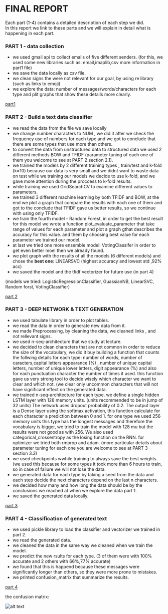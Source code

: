 # FINAL REPORT

Each part (1-4) contains a detailed description of each step we did.  
In this report we link to these parts and we will explain in detail what is happening in each part.

### PART 1 - data collection

* we used gmail api to collect emails of five different senders. (for this, we used some new libraries such as: email,imaplib,csv more information in part1 file) 
* we save the data locally as csv file.
* we clean signs the were not relevant for our goal, by using re library (such as links to emoji)
* we explore the data: number of messages/words/characters for each type and plit graphs that show these details more clearly.

[part1](https://github.com/shavitche/Exercises/blob/master/Final-Project/part1.ipynb)

### PART 2 - Build a text data classifier

* we read the data from the file we save locally
* we change number characters to NUM , we did it after we check the frequency use of numbers for each type and we got to conclude that there are some types that use more than others.
* to convert the data from unstructured data to structured data we used 2 different methods BOW and TFIDF (parameter tuning of each one of them you welcome to see at PART 2 section 2.1).
* we trained the models by 2 different training types , train/test and k-fold (k=10) because our data is very small and we didnt want to waste data on test while we training our models we decide to use k-fold, and we gave more attention during the proccess to k-fold results.
* while training we used GridSearchCV to examine different values to parameters.
* we trained 3 different machine learning by both TFIDF and BOW, at the end we plot a graph that compare the results with each one of them and got to the conclude that TFIDF gave us better results, so we continue with using only TFIDF.
* we train the fourth model - Random Forest, in order to get the best result for this model we wrote a function plot_evaluate_parameter that take range of values for each parameter and plot a graph gthat describes the accuracy for this value. and them by choosing best value for each parameter we trained our model.
* at last we tried one more ensemble model: VotingClassifer in order to get even better moel then we already found.
* we plot graph with the results of all the models (6 different models) and chose the **best one**: LINEARSVC (highest accuracy and lowest std ,92% acc)
* we saved the model and the tfidf vectorizer for future use (in part 4)

(models we tried: LogisticRegressionClassifier, GuassianNB, LinearSVC, Random forst, VotingClassifier)

[part 2](https://github.com/shavitche/Exercises/blob/master/Final-Project/part2.ipynb)

### PART 3 - DEEP NETWORK & TEXT GENERATION

* we used tabulate library in order to plot tables.
* we read the data in order to generate new data from it.
* we made Preprocessing, by cleaning the data, we cleaned links , and not rellevant signs.
* we used n-seq-architecture that we study at lecture.
* we decided to clean characters that are not common in order to reduce the size of the vocabulary, we did it buy building a function that counts the follwing details for each type: number of words, number of caracters,capital letters appearance (%) , number of unique capital letters, number of unique lower letters, digit appearance (%) and also for each punctuation character the number of times it used. this function gave us very strong tool to decide wisely which character we want to clear and which not. (we clear only uncommon characters that will not have significant effect on the generated data.
* we trained n-seq-architecture for each type. 
we define a single hidden LSTM layer with 128 memory units. (units recommended to be in jump of 32 units)
The network uses dropout probability of 0.2.
The output layer is a Dense layer using the softmax activation, this function calculate for each character a prediction between 0 and 1.
for one type we used 256 memory units this type has the longest messages and therefore the vocabulary is bigger, we tried to train the model with 128 mu but the results were not good as with 256. We also used categorical_crossentropy as the losing function on the RNN.
for optimizer we tried both rmprop and adam. 
(more particular details about parameter tuning for each one you are welcome to see at PART 3 section 3.3)
* we used checkpoints wwhile training to always save the best weights. (we used this because for some types it took more than 6 hours to train, so in case of failure we will not lose the data.
* we generated data for each type by taking a seed from the data and each step decide the next characters depend on the last n characters. 
* we decided how many and how long the data should be by the conclusions we reached at when we explore the data part 1.
* we saved the generated data locally.

[part 3](https://github.com/shavitche/Exercises/blob/master/Final-Project/part3.ipynb)


### PART 4 - Classification of generated text

* we used pickle library to load the classifier and vectorizer we trained in part 2.
* we read the generated data.
* we cleaned the data in the same way we cleaned when we train the model.
* we predict the new rsults for each type. (3 of them were with 100% accurate and 2 others with 66%,77% accurate)
* we found that this is happend because these messages were significantly longer than others, so they were more prone to mistakes.
* we printed confusion_matrix that summarize the results.

[part 4](https://github.com/shavitche/Exercises/blob/master/Final-Project/part4.ipynb)

the confusion matrix:

![alt text](./image/)


